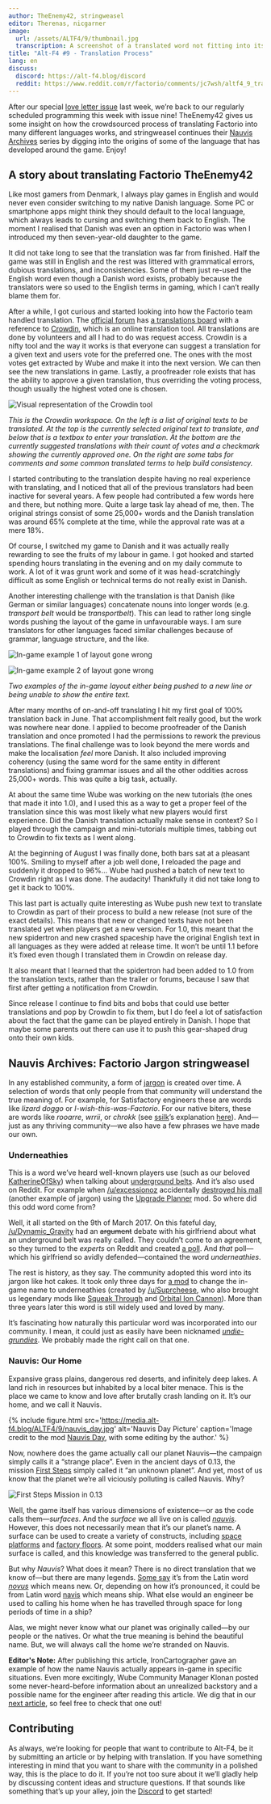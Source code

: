 ```yaml
---
author: TheEnemy42, stringweasel
editor: Therenas, nicgarner
image:
  url: /assets/ALTF4/9/thumbnail.jpg
  transcription: A screenshot of a translated word not fitting into its button
title: "Alt-F4 #9 - Translation Process"
lang: en
discuss:
  discord: https://alt-f4.blog/discord
  reddit: https://www.reddit.com/r/factorio/comments/jc7wsh/altf4_9_translation_process/
---
```


After our special [love letter issue](https://alt-f4.blog/ALTF4-8/) last week, we’re back to our regularly scheduled programming this week with issue nine! TheEnemy42 gives us some insight on how the crowdsourced process of translating Factorio into many different languages works, and stringweasel continues their [Nauvis Archives](https://alt-f4.blog/ALTF4-6/#nauvis-archives-how-far-weve-come-stringweasel) series by digging into the origins of some of the language that has developed around the game. Enjoy!

## A story about translating Factorio <author>TheEnemy42</author>

Like most gamers from Denmark, I always play games in English and would never even consider switching to my native Danish language. Some PC or smartphone apps might think they should default to the local language, which always leads to cursing and switching them back to English. The moment I realised that Danish was even an option in Factorio was when I introduced my then seven-year-old daughter to the game.

It did not take long to see that the translation was far from finished. Half the game was still in English and the rest was littered with grammatical errors, dubious translations, and inconsistencies. Some of them just re-used the English word even though a Danish word exists, probably because the translators were so used to the English terms in gaming, which I can’t really blame them for.

After a while, I got curious and started looking into how the Factorio team handled translation. The [official forum](https://forums.factorio.com/) has [a translations board](https://forums.factorio.com/viewforum.php?f=12) with a reference to [Crowdin](https://crowdin.com/project/factorio), which is an online translation tool. All translations are done by volunteers and all I had to do was request access. Crowdin is a nifty tool and the way it works is that everyone can suggest a translation for a given text and users vote for the preferred one. The ones with the most votes get extracted by Wube and make it into the next version. We can then see the new translations in game. Lastly, a proofreader role exists that has the ability to approve a given translation, thus overriding the voting process, though usually the highest voted one is chosen.

![Visual representation of the Crowdin tool](https://media.alt-f4.blog/ALTF4/9/translation-1.jpg)

*This is the Crowdin workspace. On the left is a list of original texts to be translated. At the top is the currently selected original text to translate, and below that is a textbox to enter your translation. At the bottom are the currently suggested translations with their count of votes and a checkmark showing the currently approved one. On the right are some tabs for comments and some common translated terms to help build consistency.*

I started contributing to the translation despite having no real experience with translating, and I noticed that all of the previous translators had been inactive for several years. A few people had contributed a few words here and there, but nothing more. Quite a large task lay ahead of me, then. The original strings consist of some 25,000+ words and the Danish translation was around 65% complete at the time, while the approval rate was at a mere 18%.

Of course, I switched my game to Danish and it was actually really rewarding to see the fruits of my labour in game. I got hooked and started spending hours translating in the evening and on my daily commute to work. A lot of it was grunt work and some of it was head-scratchingly difficult as some English or technical terms do not really exist in Danish.

Another interesting challenge with the translation is that Danish (like German or similar languages) concatenate nouns into longer words (e.g. _transport belt_ would be _transportbelt_). This can lead to rather long single words pushing the layout of the game in unfavourable ways. I am sure translators for other languages faced similar challenges because of grammar, language structure, and the like.

![In-game example 1 of layout gone wrong](https://media.alt-f4.blog/ALTF4/9/translation-2.jpg)

![In-game example 2 of layout gone wrong](https://media.alt-f4.blog/ALTF4/9/translation-3.jpg)

*Two examples of the in-game layout either being pushed to a new line or being unable to show the entire text.*

After many months of on-and-off translating I hit my first goal of 100% translation back in June. That accomplishment felt really good, but the work was nowhere near done. I applied to become proofreader of the Danish translation and once promoted I had the permissions to rework the previous translations. The final challenge was to look beyond the mere words and make the localisation *feel* more Danish. It also included improving coherency (using the same word for the same entity in different translations) and fixing grammar issues and all the other oddities across 25,000+ words. This was quite a big task, actually.

At about the same time Wube was working on the new tutorials (the ones that made it into 1.0), and I used this as a way to get a proper feel of the translation since this was most likely what new players would first experience. Did the Danish translation actually make sense in context? So I played through the campaign and mini-tutorials multiple times, tabbing out to Crowdin to fix texts as I went along.

At the beginning of August I was finally done, both bars sat at a pleasant 100%. Smiling to myself after a job well done, I reloaded the page and suddenly it dropped to 96%... Wube had pushed a batch of new text to Crowdin right as I was done. The audacity! Thankfully it did not take long to get it back to 100%.

This last part is actually quite interesting as Wube push new text to translate to Crowdin as part of their process to build a new release (not sure of the exact details). This means that new or changed texts have not been translated yet when players get a new version. For 1.0, this meant that the new spidertron and new crashed spaceship have the original English text in all languages as they were added at release time. It won’t be until 1.1 before it’s fixed even though I translated them in Crowdin on release day.

It also meant that I learned that the spidertron had been added to 1.0 from the translation texts, rather than the trailer or forums, because I saw that first after getting a notification from Crowdin.

Since release I continue to find bits and bobs that could use better translations and pop by Crowdin to fix them, but I do feel a lot of satisfaction about the fact that the game can be played entirely in Danish. I hope that maybe some parents out there can use it to push this gear-shaped drug onto their own kids.

## Nauvis Archives: Factorio Jargon <author>stringweasel</author>

In any established community, a form of [jargon](https://en.wikipedia.org/wiki/Jargon) is created over time. A selection of words that only people from that community will understand the true meaning of. For example, for Satisfactory engineers these are words like _lizard doggo_ or _I-wish-this-was-Factorio_. For our native biters, these are words like _rooarre_, _wrrii_, or _chrokk_ (see [ssilk](https://forums.factorio.com/memberlist.php?mode=viewprofile&u=507)’s explanation [here](https://forums.factorio.com/viewtopic.php?t=63040&start=40)). And—just as any thriving community—we also have a few phrases we have made our own.

### Underneathies

This is a word we’ve heard well-known players use (such as our beloved [KatherineOfSky](https://www.youtube.com/channel/UCTIV3KbAvaGEyNjoMoNaGtQ)) when talking about [underground belts](https://wiki.factorio.com/Underground_belt). And it’s also used on Reddit. For example when [/u/excessionoz](https://www.reddit.com/user/excessionoz/) accidentally [destroyed his mall](https://www.reddit.com/r/factorio/comments/9s7x30/tip_be_very_sure_of_your_circumstances_when/) (another example of jargon) using the [Upgrade Planner](https://mods.factorio.com/mod/upgrade-planner) mod. So where did this odd word come from?

Well, it all started on the 9th of March 2017. On this fateful day, [/u/Dynamic_Gravity](https://www.reddit.com/user/Dynamic_Gravity/) had an ~~argument~~ debate with his girlfriend about what an underground belt was really called. They couldn’t come to an agreement, so they turned to the *experts* on Reddit and created [a poll](https://www.reddit.com/r/factorio/comments/5yi071/need_your_help_in_settling_a_debate_with_gf/). And *that* poll—which his girlfriend so avidly defended—contained the word _underneathies_.

The rest is history, as they say. The community adopted this word into its jargon like hot cakes. It took only three days for [a mod](https://mods.factorio.com/mod/Underneathies) to change the in-game name to underneathies (created by [/u/Suprcheese](https://www.reddit.com/user/Suprcheese/), who also brought us legendary mods like [Squeak Through](https://mods.factorio.com/mod/Squeak%20Through) and [Orbital Ion Cannon](https://mods.factorio.com/mod/Orbital%20Ion%20Cannon)). More than three years later this word is still widely used and loved by many.

It’s fascinating how naturally this particular word was incorporated into our community. I mean, it could just as easily have been nicknamed [_undie-grundies_](https://www.reddit.com/r/factorio/comments/5yi071/need_your_help_in_settling_a_debate_with_gf/deqgd0x?context=3). We probably made the right call on that one.

### Nauvis: Our Home

Expansive grass plains, dangerous red deserts, and infinitely deep lakes. A land rich in resources but inhabited by a local biter menace. This is the place we came to know and love after brutally crash landing on it. It’s our home, and we call it Nauvis.


{% include figure.html src='https://media.alt-f4.blog/ALTF4/9/nauvis_day.jpg' alt='Nauvis Day Picture' caption='Image credit to the mod <a href="https://mods.factorio.com/mod/NauvisDay">Nauvis Day</a>, with some editing by the author.' %}

Now, nowhere does the game actually call our planet Nauvis—the campaign simply calls it a “strange place”. Even in the ancient days of 0.13, the mission [First Steps](https://forums.factorio.com/viewtopic.php?t=51100) simply called it “an unknown planet”. And yet, most of us know that the planet we’re all viciously polluting is called Nauvis. Why?

![First Steps Mission in 0.13](https://media.alt-f4.blog/ALTF4/9/first_steps.jpg)

Well, the game itself has various dimensions of existence—or as the code calls them—*surfaces*. And the *surface* we all live on is called [_nauvis_](https://lua-api.factorio.com/latest/LuaSurface.html). However, this does not necessarily mean that it’s our planet’s name. A surface can be used to create a variety of constructs, including [space platforms](https://mods.factorio.com/mod/space-exploration) and [factory floors](https://mods.factorio.com/mod/Factorissimo2). At some point, modders realised what our main surface is called, and this knowledge was transferred to the general public.

But why *Nauvis*? What does it mean? There is no direct translation that we know of—but there are many legends. [Some say](https://www.reddit.com/r/factorio/comments/7erfs8/whats_the_origin_of_the_planets_name_nauvis/dq7faa4?context=3) it’s from the Latin word [_novus_](https://en.wiktionary.org/wiki/novus) which means new. Or, depending on how it’s pronounced, it could be from Latin word [navis](https://en.wiktionary.org/wiki/navis) which means ship. What else would an engineer be used to calling his home when he has travelled through space for long periods of time in a ship?

Alas, we might never know what our planet was originally called—by our people or the natives. Or what the true meaning is behind the beautiful name. But, we will always call the home we’re stranded on Nauvis.

**Editor's Note:** After publishing this article, IronCartographer gave an example of how the name Nauvis actually appears in-game in specific situations. Even more excitingly, Wube Community Manager Klonan posted some never-heard-before information about an unrealized backstory and a possible name for the engineer after reading this article. We dig that in our [next article](https://alt-f4.blog/ALTF4-10/#nauvis-archives-update-on-nauvis-backstory-stringweasel), so feel free to check that one out!

## Contributing

As always, we’re looking for people that want to contribute to Alt-F4, be it by submitting an article or by helping with translation. If you have something interesting in mind that you want to share with the community in a polished way, this is the place to do it. If you’re not too sure about it we’ll gladly help by discussing content ideas and structure questions. If that sounds like something that’s up your alley, join the [Discord](https://alt-f4.blog/discord) to get started!
